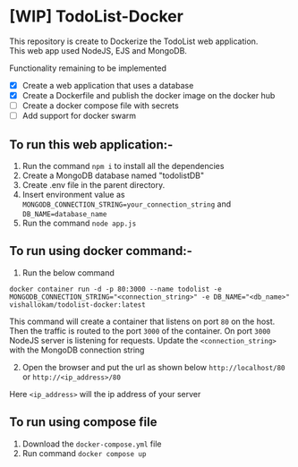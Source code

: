 # [WIP] TodoList-Docker
This repository is create to Dockerize the TodoList web application.  
This web app used NodeJS, EJS and MongoDB.  

Functionality remaining to be implemented
- [x] Create a web application that uses a database
- [x] Create a Dockerfile and publish the docker image on the docker hub
- [ ] Create a docker compose file with secrets
- [ ] Add support for docker swarm

## To run this web application:-
1. Run the command ```npm i``` to install all the dependencies
2. Create a MongoDB database named "todolistDB"
2. Create .env file in the parent directory.
3. Insert environment value as    ```MONGODB_CONNECTION_STRING=your_connection_string``` and ```DB_NAME=database_name```
3. Run the command `node app.js`

## To run using docker command:-
1. Run the below command
```docker
docker container run -d -p 80:3000 --name todolist -e MONGODB_CONNECTION_STRING="<connection_string>" -e DB_NAME="<db_name>" vishallokam/todolist-docker:latest
```
This command will create a container that listens on port `80` on the host. Then the traffic is routed to the port `3000` of the container. On port `3000` NodeJS server is listening for requests. Update the `<connection_string>` with the MongoDB connection string


2. Open the browser and put the url as shown below
`http://localhost/80` or `http://<ip_address>/80`

Here `<ip_address>` will the ip address of your server


## To run using compose file
1. Download the `docker-compose.yml` file
2. Run command `docker compose up`


